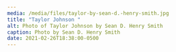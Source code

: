 ```yaml
---
media: /media/files/taylor-by-sean-d.-henry-smith.jpg
title: "Taylor Johnson "
alt: Photo of Taylor Johnson by Sean D. Henry Smith
caption: Photo by Sean D. Henry Smith
date: 2021-02-26T18:38:00-0500
---
```

